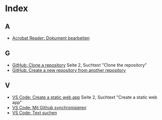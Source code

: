 # Index
## A
* [Acrobat Reader: Dokument bearbeiten](https://github.com/oktagon2/my-pdfs/blob/master/acrobat-reader-rezepte.md#dokument-bearbeiten)

## G
* [GitHub: Clone a repository](https://github.com/oktagon2/my-pdfs/blob/master/Quickstart_%20Building%20your%20first%20static%20site%20with%20the%20Azure%20Static%20Web%20Apps%20_%20Microsoft%20Docs.pdf) Seite 2, Suchtext "Clone the repository"
* [GitHub: Create a new repository from another repository](https://github.com/oktagon2/my-pdfs/blob/master/github-rezepte.md#create-a-new-repository-from-another-repository)

## V
* [VS Code: Create a static web app](https://github.com/oktagon2/my-pdfs/blob/master/Quickstart_%20Building%20your%20first%20static%20site%20with%20the%20Azure%20Static%20Web%20Apps%20_%20Microsoft%20Docs.pdf) Seite 2, Suchtext "Create a static web app"
* [VS Code: Mit Github synchronisieren](https://github.com/oktagon2/my-pdfs/blob/master/vs-code-rezepte.md#mit-github-synchronisieren)
* [VS Code: Text suchen](https://github.com/oktagon2/my-pdfs/blob/master/vs-code-rezepte.md#text-suchen) 
